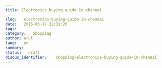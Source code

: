 ```yaml
---
title: Electronics buying guide in chennai

slug:   electronics-buying-guide-in-chennai
date:   2015-05-17 22:32:26
tags:
category:   Shopping
author: arul
lang:   en
summary:
status:   draft
disqus_identifier:    shopping-electronics-buying-guide-in-chennai
---
```

